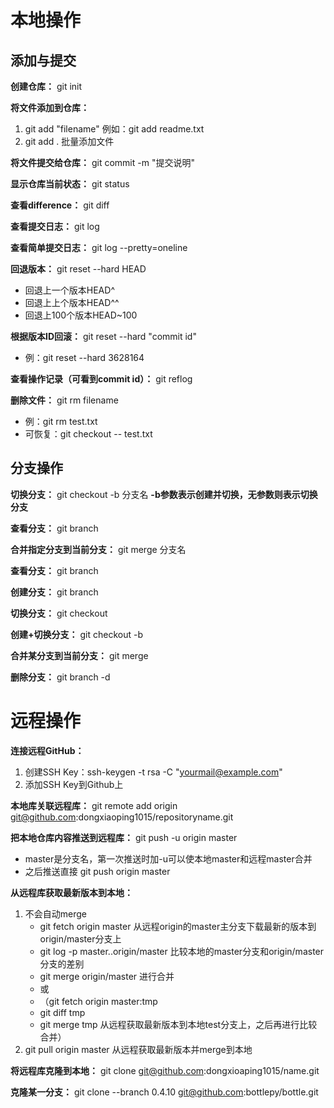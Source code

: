 # 本地操作

## 添加与提交
__创建仓库：__       git init

__将文件添加到仓库：__ 
1. git add "filename" 例如：git add readme.txt
2. git add . 批量添加文件

__将文件提交给仓库：__ git commit -m "提交说明"

__显示仓库当前状态：__ git status

__查看difference：__ git diff

__查看提交日志：__ git log

__查看简单提交日志：__ git log --pretty=oneline

__回退版本：__ git reset --hard HEAD 

* 回退上一个版本HEAD^
* 回退上上个版本HEAD^^
* 回退上100个版本HEAD~100

__根据版本ID回滚：__ git reset --hard "commit id" 
* 例：git reset --hard 3628164

__查看操作记录（可看到commit id）：__ git reflog

__删除文件：__ git rm filename 
* 例：git rm test.txt 
* 可恢复：git checkout -- test.txt

## 分支操作
__切换分支：__ git checkout -b 分支名 **-b参数表示创建并切换，无参数则表示切换分支**

__查看分支：__ git branch

__合并指定分支到当前分支：__ git merge 分支名

__查看分支：__ git branch

__创建分支：__ git branch <name>

__切换分支：__ git checkout <name>

__创建+切换分支：__ git checkout -b <name>

__合并某分支到当前分支：__ git merge <name>

__删除分支：__ git branch -d <name>

# 远程操作

__连接远程GitHub：__
1. 创建SSH Key：ssh-keygen -t rsa -C "yourmail@example.com"
2. 添加SSH Key到Github上

__本地库关联远程库：__ git remote add origin git@github.com:dongxiaoping1015/repositoryname.git

__把本地仓库内容推送到远程库：__ git push -u origin master  
* master是分支名，第一次推送时加-u可以使本地master和远程master合并
* 之后推送直接 git push origin master

__从远程库获取最新版本到本地：__
1. 不会自动merge
    * git fetch origin master 从远程origin的master主分支下载最新的版本到origin/master分支上
    * git log -p master..origin/master 比较本地的master分支和origin/master分支的差别
    * git merge origin/master 进行合并
    * 或
    * （git fetch origin master:tmp
    *    git diff tmp
    *    git merge tmp 从远程获取最新版本到本地test分支上，之后再进行比较合并）
2. git pull origin master 从远程获取最新版本并merge到本地

__将远程库克隆到本地：__
git clone git@github.com:dongxioaping1015/name.git

__克隆某一分支：__ git clone --branch 0.4.10 git@github.com:bottlepy/bottle.git




